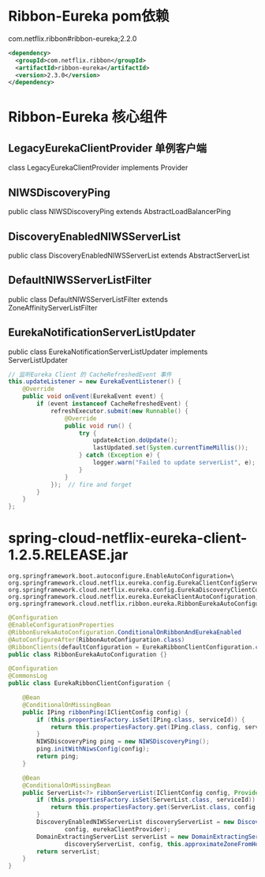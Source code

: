 # Ribbon-Eureka pom依赖  
com.netflix.ribbon#ribbon-eureka;2.2.0

```xml
<dependency>
  <groupId>com.netflix.ribbon</groupId>
  <artifactId>ribbon-eureka</artifactId>
  <version>2.3.0</version>
</dependency>
```

# Ribbon-Eureka 核心组件

## LegacyEurekaClientProvider 单例客户端
class LegacyEurekaClientProvider implements Provider<EurekaClient>

## NIWSDiscoveryPing
public class NIWSDiscoveryPing extends AbstractLoadBalancerPing

## DiscoveryEnabledNIWSServerList
public class DiscoveryEnabledNIWSServerList extends AbstractServerList<DiscoveryEnabledServer>

## DefaultNIWSServerListFilter
public class DefaultNIWSServerListFilter<T extends Server> extends ZoneAffinityServerListFilter<T>

## EurekaNotificationServerListUpdater
public class EurekaNotificationServerListUpdater implements ServerListUpdater
``` java
// 监听Eureka Client 的 CacheRefreshedEvent 事件
this.updateListener = new EurekaEventListener() {
    @Override
    public void onEvent(EurekaEvent event) {
        if (event instanceof CacheRefreshedEvent) {
            refreshExecutor.submit(new Runnable() {
                @Override
                public void run() {
                    try {
                        updateAction.doUpdate();
                        lastUpdated.set(System.currentTimeMillis());
                    } catch (Exception e) {
                        logger.warn("Failed to update serverList", e);
                    }
                }
            });  // fire and forget
        }
    }
};
```

# spring-cloud-netflix-eureka-client-1.2.5.RELEASE.jar
```
org.springframework.boot.autoconfigure.EnableAutoConfiguration=\
org.springframework.cloud.netflix.eureka.config.EurekaClientConfigServerAutoConfiguration,\
org.springframework.cloud.netflix.eureka.config.EurekaDiscoveryClientConfigServiceAutoConfiguration,\
org.springframework.cloud.netflix.eureka.EurekaClientAutoConfiguration,\
org.springframework.cloud.netflix.ribbon.eureka.RibbonEurekaAutoConfiguration
```

```java
@Configuration
@EnableConfigurationProperties
@RibbonEurekaAutoConfiguration.ConditionalOnRibbonAndEurekaEnabled
@AutoConfigureAfter(RibbonAutoConfiguration.class)
@RibbonClients(defaultConfiguration = EurekaRibbonClientConfiguration.class)
public class RibbonEurekaAutoConfiguration {}

@Configuration
@CommonsLog
public class EurekaRibbonClientConfiguration {

    @Bean
	@ConditionalOnMissingBean
	public IPing ribbonPing(IClientConfig config) {
		if (this.propertiesFactory.isSet(IPing.class, serviceId)) {
			return this.propertiesFactory.get(IPing.class, config, serviceId);
		}
		NIWSDiscoveryPing ping = new NIWSDiscoveryPing();
		ping.initWithNiwsConfig(config);
		return ping;
	}

    @Bean
	@ConditionalOnMissingBean
	public ServerList<?> ribbonServerList(IClientConfig config, Provider<EurekaClient> eurekaClientProvider) {
		if (this.propertiesFactory.isSet(ServerList.class, serviceId)) {
			return this.propertiesFactory.get(ServerList.class, config, serviceId);
		}
		DiscoveryEnabledNIWSServerList discoveryServerList = new DiscoveryEnabledNIWSServerList(
				config, eurekaClientProvider);
		DomainExtractingServerList serverList = new DomainExtractingServerList(
				discoveryServerList, config, this.approximateZoneFromHostname);
		return serverList;
	}
}
```


